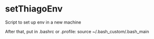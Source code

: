 # setThiagoEnv
Script to set up env in a new machine

After that, put in .bashrc or .profile:
source ~/.bash_custom/.bash_main 
